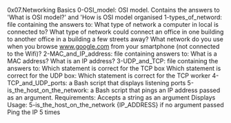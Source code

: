 0x07.Networking Basics
0-OSI_model: OSI model. Contains the answers to 'What is OSI model?' and 'How is OSI model organised
1-types_of_netword: file containing the answers to:
	What type of network a computer in local is connected to?
	What type of network could connect an office in one building to another office in a building a few streets away?
	What network do you use when you browse www.google.com from your smartphone (not connected to the Wifi)?
2-MAC_and_IP_address: file containing answers to:
	What is a MAC address?
	What is an IP address?
3-UDP_and_TCP: file containing the answers to:
	Which statement is correct for the TCP box
	Which statement is correct for the UDP box:
	Which statement is correct for the TCP worker
4-TCP_and_UDP_ports: a Bash script that displays listening ports
5-is_the_host_on_the_network: a Bash script that pings an IP address passed as an argument.
	Requirements:
	Accepts a string as an argument
	Displays Usage: 5-is_the_host_on_the_network {IP_ADDRESS} if no argument passed
	Ping the IP 5 times
